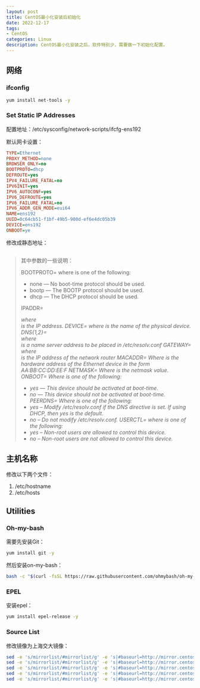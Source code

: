 ```yaml
---
layout: post
title: CentOS最小化安装后初始化
date: 2022-12-17
tags:
- CentOS
categories: Linux
description: CentOS最小化安装之后，软件特别少，需要做一下初始化配置。
---
```


## 网络

### ifconfig

```bash
yum install net-tools -y
```

### Set Static IP Addresses

配置地址：/etc/sysconfig/network-scripts/ifcfg-ens192

默认网卡设置：
```ini
TYPE=Ethernet
PROXY_METHOD=none
BROWSER_ONLY=no
BOOTPROTO=dhcp
DEFROUTE=yes
IPV4_FAILURE_FATAL=no
IPV6INIT=yes
IPV6_AUTOCONF=yes
IPV6_DEFROUTE=yes
IPV6_FAILURE_FATAL=no
IPV6_ADDR_GEN_MODE=eui64
NAME=ens192
UUID=0c64cb51-f1bf-49b5-900d-ef6e4dc05b39
DEVICE=ens192
ONBOOT=ye
```

修改成静态地址：

```ini

```

> 其中参数的一些说明：
> 
> BOOTPROTO=<protocol> where <protocol> is one of the following:
> - none — No boot-time protocol should be used.
> - bootp — The BOOTP protocol should be used.
> - dhcp — The DHCP protocol should be used.
> 
> IPADDR=<address> where <address> is the IP address.
> DEVICE=<name> where <name> is the name of the physical device.
> DNS{1,2}=<address> where <address> is a name server address to be placed in /etc/resolv.conf
> GATEWAY=<address> where <address> is the IP address of the network router
> MACADDR=<MAC-address> Where <MAC-address> is the hardware address of the Ethernet device in the form AA:BB:CC:DD:EE:F
> NETMASK=<mask> Where <mask> is the netmask value.
> ONBOOT=<answer> Where <answer> is one of the following:
> - yes — This device should be activated at boot-time.
> - no — This device should not be activated at boot-time.
> PEERDNS=<answer> Where <answer> is one of the following:
> - yes – Modify /etc/resolv.conf if the DNS directive is set. If using DHCP, then yes is the default.
> - no – Do not modify /etc/resolv.conf.
> USERCTL=<answer> where <answer> is one of the following:
> - yes  – Non-root users are allowed to control this device.
> - no – Non-root users are not allowed to control this device.

## 主机名称

修改以下两个文件：
1. /etc/hostname
2. /etc/hosts

## Utilities

### Oh-my-bash

需要先安装Git：

```bash
yum install git -y
```

然后安装on-my-bash：

```bash
bash -c "$(curl -fsSL https://raw.githubusercontent.com/ohmybash/oh-my-bash/master/tools/install.sh)"
```

### EPEL

安装epel：
```bash
yum install epel-release -y
```

### Source List

修改镜像为上海交大镜像：
```bash
sed -e 's/mirrorlist/#mirrorlist/g' -e 's|#baseurl=http://mirror.centos.org/|baseurl=http://mirror.sjtu.edu.cn/|g' -i.bak /etc/yum.repos.d/CentOS-Stream-BaseOS.repo 
sed -e 's/mirrorlist/#mirrorlist/g' -e 's|#baseurl=http://mirror.centos.org/|baseurl=http://mirror.sjtu.edu.cn/|g' -i.bak /etc/yum.repos.d/CentOS-Stream-Extras.repo 
sed -e 's/mirrorlist/#mirrorlist/g' -e 's|#baseurl=http://mirror.centos.org/|baseurl=http://mirror.sjtu.edu.cn/|g' -i.bak /etc/yum.repos.d/CentOS-Stream-AppStream.repo 
sed -e 's/mirrorlist/#mirrorlist/g' -e 's|#baseurl=http://mirror.centos.org/|baseurl=http://mirror.sjtu.edu.cn/|g' -i.bak /etc/yum.repos.d/CentOS-Stream-Extras-common.repo 
sed -e 's/mirrorlist/#mirrorlist/g' -e 's|#baseurl=http://mirror.centos.org/|baseurl=http://mirror.sjtu.edu.cn/|g' -i.bak /etc/yum.repos.d/CentOS-Stream-Sources.repo
```

